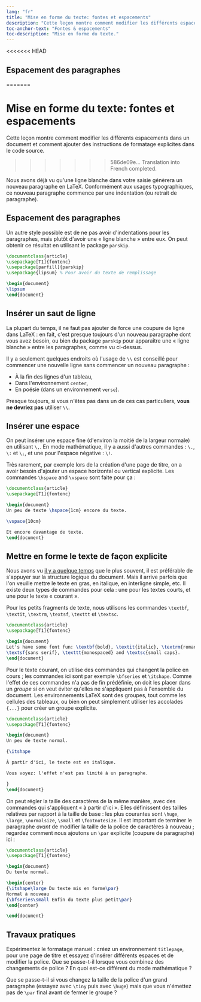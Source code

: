 ```yaml
---
lang: "fr"
title: "Mise en forme du texte: fontes et espacements"
description: "Cette leçon montre comment modifier les différents espacements dans un document et comment ajouter des instructions de formatage explicites dans le code source."
toc-anchor-text: "Fontes & espacements"
toc-description: "Mise en forme du texte."
---
```


<<<<<<< HEAD
## Espacement des paragraphes
=======
# Mise en forme du texte: fontes et espacements

<span class="summary">Cette leçon montre comment modifier les différents espacements dans un document et comment ajouter des instructions de formatage explicites dans le code source.</span>
>>>>>>> 586de09e... Translation into French completed.

Nous avons déjà vu qu'une ligne blanche dans votre saisie génèrera un nouveau
paragraphe en LaTeX. Conformément aux usages typographiques, ce nouveau
paragraphe commence par une indentation (ou retrait de paragraphe).

## Espacement des paragraphes

Un autre style possible est de ne pas avoir d'indentations pour les paragraphes,
mais plutôt d'avoir une « ligne blanche » entre eux. On peut obtenir ce résultat
en utilisant le package `parskip`.

```latex
\documentclass{article}
\usepackage[T1]{fontenc}
\usepackage[parfill]{parskip}
\usepackage{lipsum} % Pour avoir du texte de remplissage

\begin{document}
\lipsum
\end{document}
```

## Insérer un saut de ligne

La plupart du temps, il ne faut pas ajouter de force une coupure de ligne
dans LaTeX : en fait, c'est presque toujours d'un nouveau paragraphe dont
vous avez besoin, ou bien du package `parskip` pour apparaître une
« ligne blanche » entre les paragraphes, comme vu ci-dessus. 

Il y a seulement quelques endroits où l'usage de `\\` est conseillé pour
commencer une nouvelle ligne sans commencer un nouveau paragraphe :

- À la fin des lignes d'un tableau,
- Dans l'environnement `center`,
- En poésie (dans un environnement `verse`).

Presque toujours, si vous n'êtes pas dans un de ces cas particuliers,
**vous ne devriez pas** utiliser `\\`.


## Insérer une espace

On peut insérer une espace fine (d'environ la moitié de la largeur normale)
en utilisant `\,`. En mode mathématique, il y a aussi d'autres commandes :
`\.`, `\:` et `\;`, et une pour l'espace négative : `\!`.

Très rarement, par exemple lors de la création d'une page de titre, on a avoir
besoin d'ajouter un espace horizontal ou vertical explicite. Les commandes
`\hspace` and `\vspace` sont faite pour ça :

```latex
\documentclass{article}
\usepackage[T1]{fontenc}

\begin{document}
Un peu de texte \hspace{1cm} encore du texte.

\vspace{10cm}

Et encore davantage de texte.
\end{document}
```


## Mettre en forme le texte de façon explicite

Nous avons vu [il y a quelque temps](lesson-03) que le plus souvent, il est
préférable de s'appuyer sur la structure logique du document. Mais il arrive
parfois que l'on veuille mettre le texte en gras, en italique, en interligne
simple, etc. Il existe deux types de commandes pour cela : une pour les textes
courts, et une pour le texte « courant ».

Pour les petits fragments de texte, nous utilisons les commandes `\textbf`,
`\textit`, `\textrm`, `\textsf`, `\texttt` et `\textsc`.

```latex
\documentclass{article}
\usepackage[T1]{fontenc}

\begin{document}
Let's have some font fun: \textbf{bold}, \textit{italic}, \textrm{roman},
\textsf{sans serif}, \texttt{monospaced} and \textsc{small caps}.
\end{document}
```

Pour le texte courant, on utilise des commandes qui changent la police en cours ;
les commandes ici sont par exemple `\bfseries` et `\itshape`. Comme l'effet de
ces commandes n'a pas de fin prédéfinie, on doit les placer dans un _groupe_ si
on veut éviter qu'elles ne s'appliquent pas à l'ensemble du document. Les
environnements LaTeX sont des groupes, tout comme les cellules des tableaux, ou
bien on peut simplement utiliser les accolades `{...}` pour créer un groupe
explicite.


```latex
\documentclass{article}
\usepackage[T1]{fontenc}

\begin{document}
Un peu de texte normal.

{\itshape

À partir d'ici, le texte est en italique.

Vous voyez: l'effet n'est pas limité à un paragraphe.

}
\end{document}
```

On peut régler la taille des caractères de la même manière, avec des commandes
qui s'appliquent « à partir d'ici ». Elles définissent des tailles relatives par
rapport à la taille de base : les plus courantes sont `\huge`, `\large`,
`\normalsize`, `\small` et `\footnotesize`. Il est important de terminer le
paragraphe _avant_ de modifier la taille de la police de caractères à nouveau ;
regardez comment nous ajoutons un `\par` explicite (coupure de paragraphe) ici :

```latex
\documentclass{article}
\usepackage[T1]{fontenc}

\begin{document}
Du texte normal.

\begin{center}
{\itshape\large Du texte mis en forme\par}
Normal à nouveau
{\bfseries\small Enfin du texte plus petit\par}
\end{center}

\end{document}
```


## Travaux pratiques

Expérimentez le formatage manuel : créez un environnement `titlepage`, pour une
page de titre et essayez d'insérer différents espaces et de modifier la police.
Que se passe-t-il lorsque vous combinez des changements de police ? En quoi
est-ce différent du mode mathématique ?

Que se passe-t-il si vous changez la taille de la police d'un grand paragraphe
(essayez avec `\tiny` puis avec `\huge`) mais que vous n'émettez pas de `\par`
final avant de fermer le groupe ?
